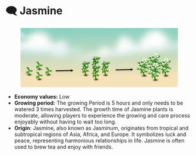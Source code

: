 # 🗨️ Jasmine

<figure><img src="../../.gitbook/assets/jasmine.png" alt=""><figcaption></figcaption></figure>

* **Economy values:** Low
* **Growing period:** The growing Period is 5 hours and only needs to be watered 3 times harvested. The growth time of Jasmine plants is moderate, allowing players to experience the growing and care process enjoyably without having to wait too long.
* **Origin**: Jasmine, also known as Jasminum, originates from tropical and subtropical regions of Asia, Africa, and Europe. It symbolizes luck and peace, representing harmonious relationships in life. Jasmine is often used to brew tea and enjoy with friends.
